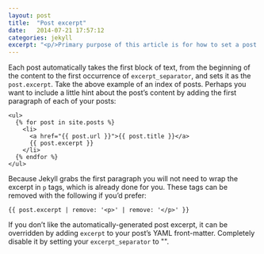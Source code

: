 ```yaml
---
layout: post
title:  "Post excerpt"
date:   2014-07-21 17:57:12
categories: jekyll
excerpt: "<p/>Primary purpose of this article is for how to set a post excerpt"
---
```


Each post automatically takes the first block of text, from the beginning of the content to the first occurrence of `excerpt_separator`, and sets it as the `post.excerpt`. Take the above example of an index of posts. Perhaps you want to include a little hint about the post’s content by adding the first paragraph of each of your posts:

~~~
<ul>
  {% for post in site.posts %}
    <li>
      <a href="{{ post.url }}">{{ post.title }}</a>
      {{ post.excerpt }}
    </li>
  {% endfor %}
</ul>
~~~

Because Jekyll grabs the first paragraph you will not need to wrap the excerpt in `p` tags, which is already done for you. These tags can be removed with the following if you’d prefer:

~~~
{{ post.excerpt | remove: '<p>' | remove: '</p>' }}
~~~

If you don’t like the automatically-generated post excerpt, it can be overridden by adding `excerpt` to your post’s YAML front-matter. Completely disable it by setting your `excerpt_separator` to "".
